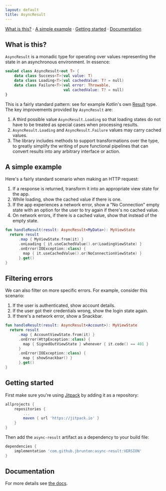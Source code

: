 ```yaml
---
layout: default
title: AsyncResult
---
```


<a href="#what-is-this">What is this?</a> &middot;
<a href="#a-simple-example">A simple example</a> &middot;
<a href="#getting-started">Getting started</a> &middot;
<a href="#documentation">Documentation</a>

## What is this?

`AsyncResult` is a monadic type for operating over values representing the state in an asynchronous environment. In essence:

```kotlin
sealed class AsyncResult<out T> {
    data class Success<T>(val value: T)
    data class Loading<T>(val cachedValue: T? = null)
    data class Failure<T>(val error: Throwable,
                          val cachedValue: T? = null)
}
```

This is a fairly standard pattern: see for example Kotlin's own [Result](https://kotlinlang.org/api/latest/jvm/stdlib/kotlin/-result/index.html) type. The key improvements provided by `AsyncResult` are:

1. A third possible value `AsyncResult.Loading` so that loading states do not have to be treated as special cases when processing results.
2. `AsyncResult.Loading` and `AsyncResult.Failure` values may carry cached values.
3. The library includes methods to support transformations over the type, to greatly simplify the writing of pure functional pipelines that can convert results into any arbitrary interface or action.

## A simple example

Here's a fairly standard scenario when making an HTTP request:

1. If a response is returned, transform it into an appropriate view state for the app.
2. While loading, show the cached value if there is one.
3. If the app experiences a network error, show a "No Connection" empty state with an option for the user to try again if there's no cached value.
4. On network errors, if there is a cached value, show that instead of the empty state.

```kotlin
fun handleResult(result: AsyncResult<MyData>): MyViewState
  return result
      .map { MyViewState.from(it) }
      .onLoading { it.useCachedValue().or(LoadingViewState) }
      .onError(IOException::class) {
        map { it.useCachedValue().or(NoConnectionViewState) }
      }.get()
}
```

## Filtering errors

We can also filter on more specific errors. For example, consider this scenario:

1. If the user is authenticated, show account details.
2. If the user got their credentials wrong, show the login state again.
3. If there's a network error, show a Snackbar.

```kotlin
fun handleResult(result: AsyncResult<Account>): MyViewState
  return result
      .map { AccountViewState.from(it) }
      .onError(HttpException::class) {
        map { SignedOutViewState } whenever { it.code() == 401 }
      }
      .onError(IOException::class) {
        map { showSnackbar() }
      }.get()
}
```

## Getting started

First make sure you're using [Jitpack](https://jitpack.io/) by adding it as a repository:

```groovy
allprojects {
    repositories {
        ...
        maven { url 'https://jitpack.io' }
    }
}
```

Then add the `async-result` artifact as a dependency to your build file:

```groovy
dependencies {
    implementation 'com.github.jbrunton:async-result:VERSION'
}
```

## Documentation

For more details see [the docs](dokka/async-result).